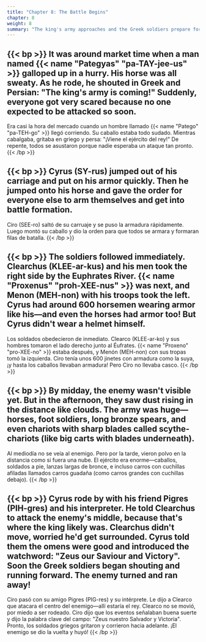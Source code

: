 ```yaml
---
title: "Chapter 8: The Battle Begins"
chapter: 8
weight: 8
summary: "The king's army approaches and the Greek soldiers prepare for battle."
---
```


{{< bp >}}
It was around market time when a man named {{< name "Pategyas" "pa-TAY-jee-us" >}} galloped up in a hurry. His horse was all sweaty. As he rode, he shouted in Greek and Persian: "The king's army is coming!" Suddenly, everyone got very scared because no one expected to be attacked so soon.
---
Era casi la hora del mercado cuando un hombre llamado {{< name "Patego" "pa-TEH-go" >}} llegó corriendo. Su caballo estaba todo sudado. Mientras cabalgaba, gritaba en griego y persa: "¡Viene el ejército del rey!" De repente, todos se asustaron porque nadie esperaba un ataque tan pronto.
{{< /bp >}}

{{< bp >}}
Cyrus (SY-rus) jumped out of his carriage and put on his armor quickly. Then he jumped onto his horse and gave the order for everyone else to arm themselves and get into battle formation.
---
Ciro (SEE-ro) saltó de su carruaje y se puso la armadura rápidamente. Luego montó su caballo y dio la orden para que todos se armara y formaran filas de batalla.
{{< /bp >}}

{{< bp >}}
The soldiers followed immediately. Clearchus (KLEE-ar-kus) and his men took the right side by the Euphrates River. {{< name "Proxenus" "proh-XEE-nus" >}} was next, and Menon (MEH-non) with his troops took the left. Cyrus had around 600 horsemen wearing armor like his—and even the horses had armor too! But Cyrus didn't wear a helmet himself.
---
Los soldados obedecieron de inmediato. Clearco (KLEE-ar-ko) y sus hombres tomaron el lado derecho junto al Éufrates. {{< name "Proxeno" "pro-XEE-no" >}} estaba después, y Menón (MEH-non) con sus tropas tomó la izquierda. Ciro tenía unos 600 jinetes con armadura como la suya, ¡y hasta los caballos llevaban armadura! Pero Ciro no llevaba casco.
{{< /bp >}}

{{< bp >}}
By midday, the enemy wasn't visible yet. But in the afternoon, they saw dust rising in the distance like clouds. The army was huge—horses, foot soldiers, long bronze spears, and even chariots with sharp blades called scythe-chariots (like big carts with blades underneath).
---
Al mediodía no se veía al enemigo. Pero por la tarde, vieron polvo en la distancia como si fuera una nube. El ejército era enorme—caballos, soldados a pie, lanzas largas de bronce, e incluso carros con cuchillas afiladas llamados carros guadaña (como carros grandes con cuchillas debajo).
{{< /bp >}}

{{< bp >}}
Cyrus rode by with his friend Pigres (PIH-gres) and his interpreter. He told Clearchus to attack the enemy's middle, because that's where the king likely was. Clearchus didn't move, worried he'd get surrounded. Cyrus told them the omens were good and introduced the watchword: "Zeus our Saviour and Victory". Soon the Greek soldiers began shouting and running forward. The enemy turned and ran away!
---
Ciro pasó con su amigo Pigres (PIG-res) y su intérprete. Le dijo a Clearco que atacara el centro del enemigo—allí estaría el rey. Clearco no se movió, por miedo a ser rodeado. Ciro dijo que los eventos señalaban buena suerte y dijo la palabra clave del campo: "Zeus nuestro Salvador y Victoria". Pronto, los soldados griegos gritaron y corrieron hacia adelante. ¡El enemigo se dio la vuelta y huyó!
{{< /bp >}}

